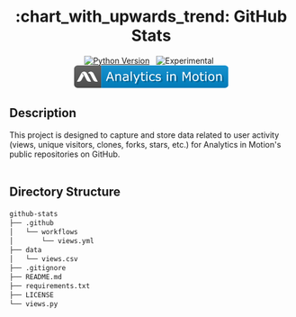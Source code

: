 
<h1 align="center">:chart_with_upwards_trend: GitHub Stats</h1>

<!-- badges: start -->
<div align="center">
  
[![Python Version](https://img.shields.io/badge/python-3.10-blue?logo=python&logoColor=ffdd54)](https://www.python.org/downloads/)&nbsp;&nbsp;
![Experimental](https://img.shields.io/badge/experimental-yes-brightgreen.svg)&nbsp;&nbsp;
[![Analytics in Motion](https://raw.githubusercontent.com/analyticsinmotion/.github/main/assets/images/analytics-in-motion-github-badge-rounded.svg)](https://www.analyticsinmotion.com)
  
</div>
<!-- badges: end -->

<!-- DESCRIPTION -->
## Description
This project is designed to capture and store data related to user activity (views, unique visitors, clones, forks, stars, etc.) for Analytics in Motion's public repositories on GitHub.
<br /><br />


<!-- DIRECTORY STRUCTURE -->
## Directory Structure

    github-stats
    ├── .github           
    │   └── workflows
    │       └── views.yml  
    ├── data
    │   └── views.csv 
    ├── .gitignore             
    ├── README.md              
    ├── requirements.txt                    
    ├── LICENSE                      
    └── views.py                       
<br />
